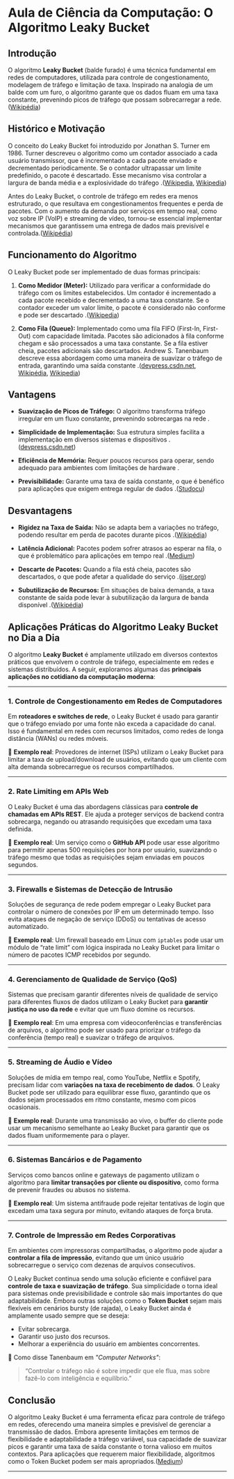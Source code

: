 # Aula de Ciência da Computação: O Algoritmo Leaky Bucket

## Introdução

O algoritmo **Leaky Bucket** (balde furado) é uma técnica fundamental em redes de computadores, utilizada para controle de congestionamento, modelagem de tráfego e limitação de taxa. Inspirado na analogia de um balde com um furo, o algoritmo garante que os dados fluam em uma taxa constante, prevenindo picos de tráfego que possam sobrecarregar a rede.([Wikipédia][1])

## Histórico e Motivação

O conceito do Leaky Bucket foi introduzido por Jonathan S. Turner em 1986. Turner descreveu o algoritmo como um contador associado a cada usuário transmissor, que é incrementado a cada pacote enviado e decrementado periodicamente. Se o contador ultrapassar um limite predefinido, o pacote é descartado. Esse mecanismo visa controlar a largura de banda média e a explosividade do tráfego .([Wikipedia][2], [Wikipedia][3])

Antes do Leaky Bucket, o controle de tráfego em redes era menos estruturado, o que resultava em congestionamentos frequentes e perda de pacotes. Com o aumento da demanda por serviços em tempo real, como voz sobre IP (VoIP) e streaming de vídeo, tornou-se essencial implementar mecanismos que garantissem uma entrega de dados mais previsível e controlada.([Wikipédia][4])

## Funcionamento do Algoritmo

O Leaky Bucket pode ser implementado de duas formas principais:

1. **Como Medidor (Meter):** Utilizado para verificar a conformidade do tráfego com os limites estabelecidos. Um contador é incrementado a cada pacote recebido e decrementado a uma taxa constante. Se o contador exceder um valor limite, o pacote é considerado não conforme e pode ser descartado .([Wikipedia][3])

2. **Como Fila (Queue):** Implementado como uma fila FIFO (First-In, First-Out) com capacidade limitada. Pacotes são adicionados à fila conforme chegam e são processados a uma taxa constante. Se a fila estiver cheia, pacotes adicionais são descartados. Andrew S. Tanenbaum descreve essa abordagem como uma maneira de suavizar o tráfego de entrada, garantindo uma saída constante .([devpress.csdn.net][5], [Wikipédia][1], [Wikipedia][3])

## Vantagens

* **Suavização de Picos de Tráfego:** O algoritmo transforma tráfego irregular em um fluxo constante, prevenindo sobrecargas na rede .

* **Simplicidade de Implementação:** Sua estrutura simples facilita a implementação em diversos sistemas e dispositivos .([devpress.csdn.net][5])

* **Eficiência de Memória:** Requer poucos recursos para operar, sendo adequado para ambientes com limitações de hardware .

* **Previsibilidade:** Garante uma taxa de saída constante, o que é benéfico para aplicações que exigem entrega regular de dados .([Studocu][6])

## Desvantagens

* **Rigidez na Taxa de Saída:** Não se adapta bem a variações no tráfego, podendo resultar em perda de pacotes durante picos .([Wikipédia][1])

* **Latência Adicional:** Pacotes podem sofrer atrasos ao esperar na fila, o que é problemático para aplicações em tempo real .([Medium][7])

* **Descarte de Pacotes:** Quando a fila está cheia, pacotes são descartados, o que pode afetar a qualidade do serviço .([ijser.org][8])

* **Subutilização de Recursos:** Em situações de baixa demanda, a taxa constante de saída pode levar à subutilização da largura de banda disponível .([Wikipédia][4])

## Aplicações Práticas do Algoritmo Leaky Bucket no Dia a Dia

O algoritmo **Leaky Bucket** é amplamente utilizado em diversos contextos práticos que envolvem o controle de tráfego, especialmente em redes e sistemas distribuídos. A seguir, exploramos algumas das **principais aplicações no cotidiano da computação moderna**:

---

### 1. **Controle de Congestionamento em Redes de Computadores**

Em **roteadores e switches de rede**, o Leaky Bucket é usado para garantir que o tráfego enviado por uma fonte não exceda a capacidade do canal. Isso é fundamental em redes com recursos limitados, como redes de longa distância (WANs) ou redes móveis.

🔹 **Exemplo real**: Provedores de internet (ISPs) utilizam o Leaky Bucket para limitar a taxa de upload/download de usuários, evitando que um cliente com alta demanda sobrecarregue os recursos compartilhados.

---

### 2. **Rate Limiting em APIs Web**

O Leaky Bucket é uma das abordagens clássicas para **controle de chamadas em APIs REST**. Ele ajuda a proteger serviços de backend contra sobrecarga, negando ou atrasando requisições que excedam uma taxa definida.

🔹 **Exemplo real**: Um serviço como o **GitHub API** pode usar esse algoritmo para permitir apenas 500 requisições por hora por usuário, suavizando o tráfego mesmo que todas as requisições sejam enviadas em poucos segundos.

---

### 3. **Firewalls e Sistemas de Detecção de Intrusão**

Soluções de segurança de rede podem empregar o Leaky Bucket para controlar o número de conexões por IP em um determinado tempo. Isso evita ataques de negação de serviço (DDoS) ou tentativas de acesso automatizado.

🔹 **Exemplo real**: Um firewall baseado em Linux com `iptables` pode usar um módulo de “rate limit” com lógica inspirada no Leaky Bucket para limitar o número de pacotes ICMP recebidos por segundo.

---

### 4. **Gerenciamento de Qualidade de Serviço (QoS)**

Sistemas que precisam garantir diferentes níveis de qualidade de serviço para diferentes fluxos de dados utilizam o Leaky Bucket para **garantir justiça no uso da rede** e evitar que um fluxo domine os recursos.

🔹 **Exemplo real**: Em uma empresa com videoconferências e transferências de arquivos, o algoritmo pode ser usado para priorizar o tráfego da conferência (tempo real) e suavizar o tráfego de arquivos.

---

### 5. **Streaming de Áudio e Vídeo**

Soluções de mídia em tempo real, como YouTube, Netflix e Spotify, precisam lidar com **variações na taxa de recebimento de dados**. O Leaky Bucket pode ser utilizado para equilibrar esse fluxo, garantindo que os dados sejam processados em ritmo constante, mesmo com picos ocasionais.

🔹 **Exemplo real**: Durante uma transmissão ao vivo, o buffer do cliente pode usar um mecanismo semelhante ao Leaky Bucket para garantir que os dados fluam uniformemente para o player.

---

### 6. **Sistemas Bancários e de Pagamento**

Serviços como bancos online e gateways de pagamento utilizam o algoritmo para **limitar transações por cliente ou dispositivo**, como forma de prevenir fraudes ou abusos no sistema.

🔹 **Exemplo real**: Um sistema antifraude pode rejeitar tentativas de login que excedam uma taxa segura por minuto, evitando ataques de força bruta.

---

### 7. **Controle de Impressão em Redes Corporativas**

Em ambientes com impressoras compartilhadas, o algoritmo pode ajudar a **controlar a fila de impressão**, evitando que um único usuário sobrecarregue o serviço com dezenas de arquivos consecutivos.

O Leaky Bucket continua sendo uma solução eficiente e confiável para **controle de taxa e suavização de tráfego**. Sua simplicidade o torna ideal para sistemas onde previsibilidade e controle são mais importantes do que adaptabilidade. Embora outras soluções como o **Token Bucket** sejam mais flexíveis em cenários bursty (de rajada), o Leaky Bucket ainda é amplamente usado sempre que se deseja:

* Evitar sobrecarga.
* Garantir uso justo dos recursos.
* Melhorar a experiência do usuário em ambientes concorrentes.

🔎 Como disse Tanenbaum em *"Computer Networks"*:

> “Controlar o tráfego não é sobre impedir que ele flua, mas sobre fazê-lo com inteligência e equilíbrio.”



## Conclusão

O algoritmo Leaky Bucket é uma ferramenta eficaz para controle de tráfego em redes, oferecendo uma maneira simples e previsível de gerenciar a transmissão de dados. Embora apresente limitações em termos de flexibilidade e adaptabilidade a tráfego variável, sua capacidade de suavizar picos e garantir uma taxa de saída constante o torna valioso em muitos contextos. Para aplicações que requerem maior flexibilidade, algoritmos como o Token Bucket podem ser mais apropriados.([Medium][7])

---

[1]: https://pt.wikipedia.org/wiki/Leaky_Bucket?utm_source=chatgpt.com "Leaky Bucket"
[2]: https://it.wikipedia.org/wiki/Leaky_bucket?utm_source=chatgpt.com "Leaky bucket"
[3]: https://en.wikipedia.org/wiki/Leaky_bucket?utm_source=chatgpt.com "Leaky bucket"
[4]: https://pt.wikipedia.org/wiki/Traffic_shaping?utm_source=chatgpt.com "Traffic shaping"
[5]: https://devpress.csdn.net/redis/62ea0c116484667128339bec.html?utm_source=chatgpt.com "Rate Limiting Algorithms_weixin_0010034-Redis"
[6]: https://www.studocu.com/in/messages/question/10973031/explain-advantages-and-disadvantages-of-leaky-bucket-algorithm-for-congestion-control-in-points?utm_source=chatgpt.com "[Solved] Explain advantages and disadvantages of leaky bucket algorithm - Bachelor of computer application (bca) - Studocu"
[7]: https://medium.com/%40sutanu3011/know-your-limit-rate-limiting-algorithms-explained-55670ce00d78?utm_source=chatgpt.com "Know your limit- Rate Limiting algorithms explained | by Sutanu Dutta | Medium"
[8]: https://www.ijser.org/paper/Managing-Quality-of-Service-in-Computer-Networks.html?utm_source=chatgpt.com "Managing Quality of Service in Computer Networks"
